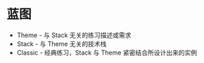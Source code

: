 # 蓝图

- Theme - 与 Stack 无关的练习描述或需求
- Stack - 与 Theme 无关的技术栈
- Classic - 经典练习，Stack 与 Theme 紧密结合所设计出来的实例
